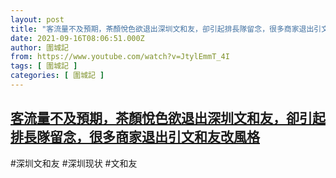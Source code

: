 ```yaml
---
layout: post
title: "客流量不及預期，茶顏悅色欲退出深圳文和友，卻引起排長隊留念，很多商家退出引文和友改風格"
date: 2021-09-16T08:06:51.000Z
author: 圍城記
from: https://www.youtube.com/watch?v=JtylEmmT_4I
tags: [ 圍城記 ]
categories: [ 圍城記 ]
---
```

<!--1631779611000-->
[客流量不及預期，茶顏悅色欲退出深圳文和友，卻引起排長隊留念，很多商家退出引文和友改風格](https://www.youtube.com/watch?v=JtylEmmT_4I)
------

<div>
#深圳文和友 #深圳现状 #文和友
</div>
